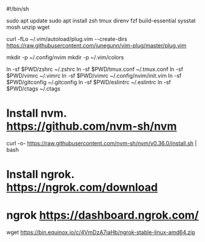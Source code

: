 #!/bin/sh

sudo apt update
sudo apt install zsh tmux direnv fzf build-essential sysstat mosh unzip wget

curl -fLo ~/.vim/autoload/plug.vim --create-dirs https://raw.githubusercontent.com/junegunn/vim-plug/master/plug.vim

mkdir -p ~/.config/nvim
mkdir -p ~/.vim/colors

ln -sf $PWD/zshrc ~/.zshrc
ln -sf $PWD/tmux.conf ~/.tmux.conf
ln -sf $PWD/vimrc ~/.vimrc
ln -sf $PWD/vimrc ~/.config/nvim/init.vim
ln -sf $PWD/gitconfig ~/.gitconfig
ln -sf $PWD/eslintrc ~/.eslintrc
ln -sf $PWD/ctags ~/.ctags

# Install nvm. https://github.com/nvm-sh/nvm
curl -o- https://raw.githubusercontent.com/nvm-sh/nvm/v0.36.0/install.sh | bash

# Install ngrok. https://ngrok.com/download
# ngrok https://dashboard.ngrok.com/
wget https://bin.equinox.io/c/4VmDzA7iaHb/ngrok-stable-linux-amd64.zip
